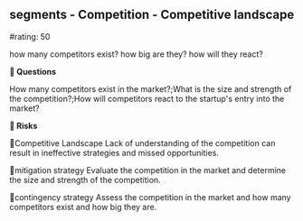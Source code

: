 

## segments - Competition - Competitive landscape

#rating: 50


how many competitors exist? how big are they? how will they react?

**💭 Questions**

How many competitors exist in the market?;What is the size and strength of the competition?;How will competitors react to the startup's entry into the market?

**🚨 Risks**

🚨Competitive Landscape
Lack of understanding of the competition can result in ineffective strategies and missed opportunities.

🚨mitigation strategy
Evaluate the competition in the market and determine the size and strength of the competition.

🚨contingency strategy
Assess the competition in the market and how many competitors exist and how big they are.




